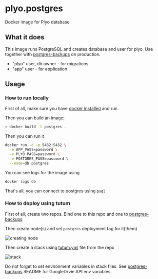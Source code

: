 # plyo.postgres

Docker image for Plyo database

## What it does

This image runs PostgreSQL and creates database and user for plyo. Use together with 
[postgres-backups](https://github.com/plyo/plyo.postgres-backups) on production. 

- "plyo" user, db owner - for migrations 
- "app" user - for application

## Usage

### How to run locally

First of all, make sure you have [docker installed](https://docs.docker.com/engine/installation/mac/) and run.

Then you can build an image:
```bash
> docker build -t postgres .
```

Then you can run it
```bash
docker run -d -p 5432:5432 \
  -e APP_PASS=password \
  -e PLYO_PASS=password \
  -e POSTGRES_PASS=password \
  --name=db postgres
```

You can see logs for the image using
```bash
docker logs db
```

That's all, you can connect to postgres using `psql`

### How to deploy using tutum

First of all, create two repos. Bind one to this repo and one to  [postgres-backups](https://github.com/plyo/plyo.postgres-backups)

Then create node(s) and set `postgres` deployment tag for it(them) 

![creating node](http://i.imgur.com/Zu1Ly4S.png)

Then create a stack using [tutum.yml](https://github.com/plyo/plyo.postgres/blob/master/tutum.yml) file from the repo

![stack](http://i.imgur.com/lq5il2i.png)

Do not forget to set environment variables in stack files. See [postgres-backups](https://github.com/plyo/plyo.postgres-backups) README for GoogleDrvie API env variables.
